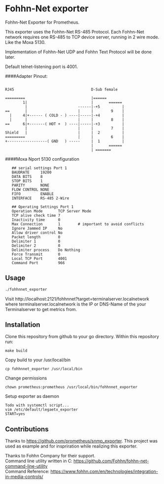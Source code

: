 # Fohhn-Net exporter

Fohhn-Net Exporter for Prometheus.

This exporter uses the Fohhn-Net RS-485 Protocol.
Each Fohhn-Net network requires one RS-485 to TCP device server, running in 2 wire mode. Like the Moxa 5130.

Implementation of Fohhn-Net UDP and Fohhn Text Protocol will be done later.

Default telnet-listening port is 4001.

####Adapter Pinout:

```

RJ45                                   D-Sub female  

=========                              |====== 
        1|                             |       ======
         |                       ------|-+5          |
==       |                       |     |        9    | 
  |     4|+------ ( COLD - ) ----|-----|-+4          |
  |      |                       |     |        8    |
==      6|+-------( HOT +  ) ----|-----|-+3          |
         |                       |     |        7    |
Shield   |                       |     |  2          |
=========                        |     |        6    |
+------------------( GND   ) -----     |  1          |
                                       |       ====== 
                                       | =======
```



####Moxa Nport 5130 configuration
```
   ## serial settings Port 1
   BAUDRATE     19200
   DATA BITS    8
   STOP BITS    1
   PARITY       NONE
   FLOW CONTROL NONE
   FIFO         ENABLE
   INTERFACE    RS-485 2-Wire
   
   ## Operating Settings Port 1
   Operation Mode       TCP Server Mode
   TCP alive check time 7
   Inactivity time      0
   Max Connection       1        # important to avoid conflicts
   Ignore Jammed IP     No
   Allow driver control No
   Packet length        0
   Delimiter 1          0
   Delimiter 2          0
   Delimiter process    Do Nothing
   Force Transmit       0
   Local TCP Port       4001
   Command Port         966    
```


## Usage

```sh
./fohhnnet_exporter
```

Visit http://localhost:2121/fohhnnet?target=terminalserver.localnetwork where terminalserver.localnetwork is the IP or DNS-Name of the your Terminalserver to get metrics from.

## Installation

Clone this repository from github to your go directory. Within this repository run:

```
make build
```

Copy build to your /usr/local/bin

```
cp fohhnnet_exporter /usr/local/bin
```


Change permissions
```
chown prometheus:prometheus /usr/local/bin/fohhnnet_exporter
```

Setup exporter as daemon

```
Todo with systemctl script...
vim /etc/default/legaetx_exporter
START=yes

```


## Contributions
Thanks to https://github.com/prometheus/snmp_exporter. This project was used as example and for inspriration while realizing this exporter.

Thanks to Fohhn Company for their support.  
Command line utility written in C: https://github.com/Fohhn/fohhn-net-command-line-utility  
Command Reference: https://www.fohhn.com/en/technologies/integration-in-media-controls/

